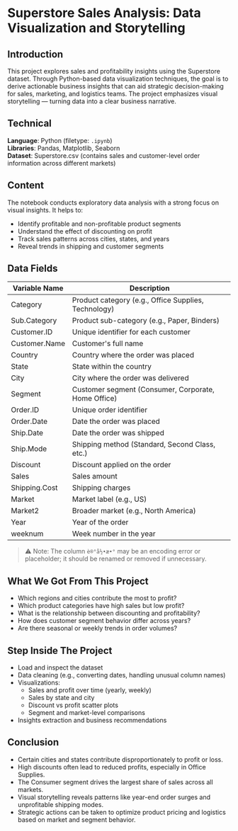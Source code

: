 # Superstore Sales Analysis: Data Visualization and Storytelling

## Introduction
This project explores sales and profitability insights using the Superstore dataset. Through Python-based data visualization techniques, the goal is to derive actionable business insights that can aid strategic decision-making for sales, marketing, and logistics teams. The project emphasizes visual storytelling — turning data into a clear business narrative.

## Technical
**Language**: Python (filetype: `.ipynb`)  
**Libraries**: Pandas, Matplotlib, Seaborn  
**Dataset**: Superstore.csv (contains sales and customer-level order information across different markets)

## Content
The notebook conducts exploratory data analysis with a strong focus on visual insights. It helps to:
- Identify profitable and non-profitable product segments
- Understand the effect of discounting on profit
- Track sales patterns across cities, states, and years
- Reveal trends in shipping and customer segments

## Data Fields

| Variable Name       | Description                                              |
|---------------------|----------------------------------------------------------|
| Category            | Product category (e.g., Office Supplies, Technology)     |
| Sub.Category        | Product sub-category (e.g., Paper, Binders)              |
| Customer.ID         | Unique identifier for each customer                      |
| Customer.Name       | Customer's full name                                     |
| Country             | Country where the order was placed                       |
| State               | State within the country                                 |
| City                | City where the order was delivered                       |
| Segment             | Customer segment (Consumer, Corporate, Home Office)      |
| Order.ID            | Unique order identifier                                  |
| Order.Date          | Date the order was placed                                |
| Ship.Date           | Date the order was shipped                               |
| Ship.Mode           | Shipping method (Standard, Second Class, etc.)           |
| Discount            | Discount applied on the order                            |
| Sales               | Sales amount                                              |
| Shipping.Cost       | Shipping charges                                          |
| Market              | Market label (e.g., US)                                   |
| Market2             | Broader market (e.g., North America)                     |
| Year                | Year of the order                                         |
| weeknum             | Week number in the year                                  |


> ⚠️ Note: The column `è®°å½•æ•°` may be an encoding error or placeholder; it should be renamed or removed if unnecessary.

## What We Got From This Project
- Which regions and cities contribute the most to profit?
- Which product categories have high sales but low profit?
- What is the relationship between discounting and profitability?
- How does customer segment behavior differ across years?
- Are there seasonal or weekly trends in order volumes?

## Step Inside The Project
- Load and inspect the dataset
- Data cleaning (e.g., converting dates, handling unusual column names)
- Visualizations:
  - Sales and profit over time (yearly, weekly)
  - Sales by state and city
  - Discount vs profit scatter plots
  - Segment and market-level comparisons
- Insights extraction and business recommendations

## Conclusion
- Certain cities and states contribute disproportionately to profit or loss.
- High discounts often lead to reduced profits, especially in Office Supplies.
- The Consumer segment drives the largest share of sales across all markets.
- Visual storytelling reveals patterns like year-end order surges and unprofitable shipping modes.
- Strategic actions can be taken to optimize product pricing and logistics based on market and segment behavior.
